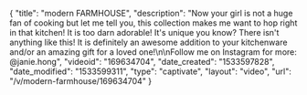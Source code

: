 {
    "title": "modern FARMHOUSE",
    "description": "Now your girl is not a huge fan of cooking but let me tell you, this collection makes me want to hop right in that kitchen! It is too darn adorable! It's unique you know? There isn't anything like this! It is definitely an awesome addition to your kitchenware and\/or an amazing gift for a loved one!\n\nFollow me on Instagram for more: @janie.hong",
    "videoid": "169634704",
    "date_created": "1533597828",
    "date_modified": "1533599311",
    "type": "captivate",
    "layout": "video",
    "url": "\/v\/modern-farmhouse\/169634704"
}